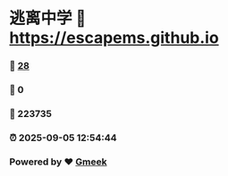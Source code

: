 # 逃离中学 :link: https://escapems.github.io 
### :page_facing_up: [28](https://escapems.github.io/tag.html) 
### :speech_balloon: 0 
### :hibiscus: 223735 
### :alarm_clock: 2025-09-05 12:54:44 
### Powered by :heart: [Gmeek](https://github.com/Meekdai/Gmeek)
